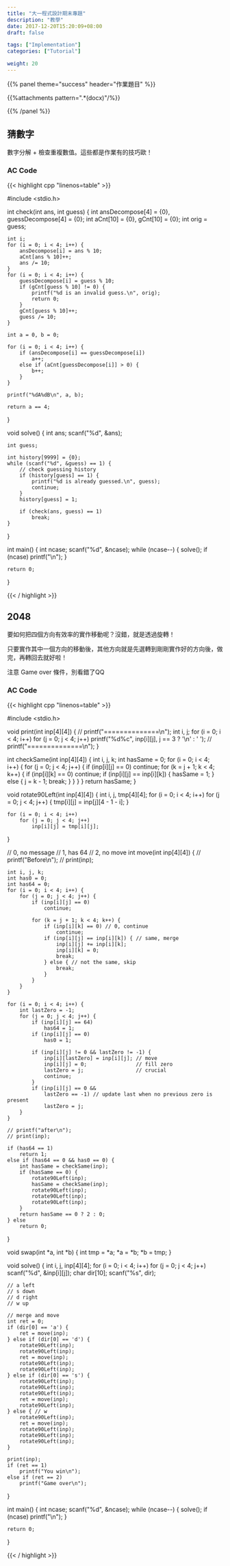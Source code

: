 ```yaml
---
title: "大一程式設計期末專題"
description: "教學"
date: 2017-12-20T15:20:09+08:00
draft: false

tags: ["Implementation"]
categories: ["Tutorial"]

weight: 20
---
```


{{% panel theme="success" header="作業題目" %}}

{{%attachments pattern=".*(docx)"/%}}

{{% /panel %}}

<!--more-->

## 猜數字

數字分解 + 檢查重複數值。這些都是作業有的技巧歐！

### AC Code

{{< highlight cpp "linenos=table" >}}

#include <stdio.h>

int check(int ans, int guess)
{
    int ansDecompose[4] = {0}, guessDecompose[4] = {0};
    int aCnt[10] = {0}, gCnt[10] = {0};
    int orig = guess;
	
	int i;
    for (i = 0; i < 4; i++) {
        ansDecompose[i] = ans % 10;
        aCnt[ans % 10]++;
        ans /= 10;
    }
    for (i = 0; i < 4; i++) {
        guessDecompose[i] = guess % 10;
        if (gCnt[guess % 10] != 0) {
            printf("%d is an invalid guess.\n", orig);
            return 0;
        }
        gCnt[guess % 10]++;
        guess /= 10;
    }

    int a = 0, b = 0;

    for (i = 0; i < 4; i++) {
        if (ansDecompose[i] == guessDecompose[i])
            a++;
        else if (aCnt[guessDecompose[i]] > 0) {
            b++;
        }
    }

    printf("%dA%dB\n", a, b);

    return a == 4;
}

void solve()
{
    int ans;
    scanf("%d", &ans);

    int guess;

    int history[9999] = {0};
    while (scanf("%d", &guess) == 1) {
        // check guessing history
        if (history[guess] == 1) {
            printf("%d is already guessed.\n", guess);
            continue;
        }
        history[guess] = 1;

        if (check(ans, guess) == 1)
            break;
    }
}

int main()
{
    int ncase;
    scanf("%d", &ncase);
    while (ncase--) {
        solve();
        if (ncase)
            printf("\n");
    }

    return 0;
}

{{< / highlight >}}

## 2048

要如何把四個方向有效率的實作移動呢？沒錯，就是透過旋轉！

只要實作其中一個方向的移動後，其他方向就是先選轉到剛剛實作好的方向後，做完，再轉回去就好啦！

注意 Game over 條件，別看錯了QQ

### AC Code

{{< highlight cpp "linenos=table" >}}

#include <stdio.h>

void print(int inp[4][4])
{
    // printf("==============\n");
    int i, j;
    for (i = 0; i < 4; i++)
        for (j = 0; j < 4; j++)
            printf("%d%c", inp[i][j], j == 3 ? '\n' : ' ');
    //   printf("==============\n");
}

int checkSame(int inp[4][4])
{
    int i, j, k;
    int hasSame = 0;
    for (i = 0; i < 4; i++) {
        for (j = 0; j < 4; j++) {
            if (inp[i][j] == 0)
                continue;
            for (k = j + 1; k < 4; k++) {
                if (inp[i][k] == 0)
                    continue;
                if (inp[i][j] == inp[i][k]) {
                    hasSame = 1;
                } else {
                    j = k - 1;
                    break;
                }
            }
        }
    }
    return hasSame;
}

void rotate90Left(int inp[4][4])
{
    int i, j, tmp[4][4];
    for (i = 0; i < 4; i++)
        for (j = 0; j < 4; j++) {
            tmp[i][j] = inp[j][4 - 1 - i];
        }

    for (i = 0; i < 4; i++)
        for (j = 0; j < 4; j++)
            inp[i][j] = tmp[i][j];
}

// 0, no message
// 1, has 64
// 2, no move
int move(int inp[4][4])
{
    // printf("Before\n");
    // print(inp);

    int i, j, k;
    int has0 = 0;
    int has64 = 0;
    for (i = 0; i < 4; i++) {
        for (j = 0; j < 4; j++) {
            if (inp[i][j] == 0)
                continue;

            for (k = j + 1; k < 4; k++) {
                if (inp[i][k] == 0) // 0, continue
                    continue;
                if (inp[i][j] == inp[i][k]) { // same, merge
                    inp[i][j] += inp[i][k];
                    inp[i][k] = 0;
                    break;
                } else { // not the same, skip
                    break;
                }
            }
        }
    }

    for (i = 0; i < 4; i++) {
        int lastZero = -1;
        for (j = 0; j < 4; j++) {
            if (inp[i][j] == 64)
                has64 = 1;
            if (inp[i][j] == 0)
                has0 = 1;

            if (inp[i][j] != 0 && lastZero != -1) {
                inp[i][lastZero] = inp[i][j]; // move
                inp[i][j] = 0;                // fill zero
                lastZero = j;                 // crucial
                continue;
            }
            if (inp[i][j] == 0 &&
                lastZero == -1) // update last when no previous zero is present
                lastZero = j;
        }
    }

    // printf("after\n");
    // print(inp);

    if (has64 == 1)
        return 1;
    else if (has64 == 0 && has0 == 0) {
        int hasSame = checkSame(inp);
        if (hasSame == 0) {
            rotate90Left(inp);
            hasSame = checkSame(inp);
            rotate90Left(inp);
            rotate90Left(inp);
            rotate90Left(inp);
        }
        return hasSame == 0 ? 2 : 0;
    } else
        return 0;
}

void swap(int *a, int *b)
{
    int tmp = *a;
    *a = *b;
    *b = tmp;
}

void solve()
{
    int i, j, inp[4][4];
    for (i = 0; i < 4; i++)
        for (j = 0; j < 4; j++)
            scanf("%d", &inp[i][j]);
    char dir[10];
    scanf("%s", dir);

    // a left
    // s down
    // d right
    // w up

    // merge and move
    int ret = 0;
    if (dir[0] == 'a') {
        ret = move(inp);
    } else if (dir[0] == 'd') {
        rotate90Left(inp);
        rotate90Left(inp);
        ret = move(inp);
        rotate90Left(inp);
        rotate90Left(inp);
    } else if (dir[0] == 's') {
        rotate90Left(inp);
        rotate90Left(inp);
        rotate90Left(inp);
        ret = move(inp);
        rotate90Left(inp);
    } else { // w
        rotate90Left(inp);
        ret = move(inp);
        rotate90Left(inp);
        rotate90Left(inp);
        rotate90Left(inp);
    }

    print(inp);
    if (ret == 1)
        printf("You win\n");
    else if (ret == 2)
        printf("Game over\n");
}

int main()
{
    int ncase;
    scanf("%d", &ncase);
    while (ncase--) {
        solve();
        if (ncase)
            printf("\n");
    }

    return 0;
}

{{< / highlight >}}